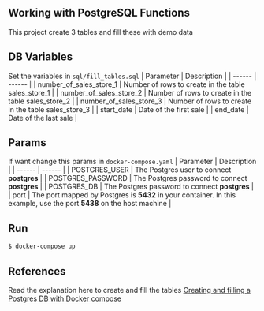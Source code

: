 ## Working with PostgreSQL Functions

This project create 3 tables and fill these with demo data 

## DB Variables
Set the variables in `sql/fill_tables.sql`
| Parameter | Description |
| ------ | ------ |
| number_of_sales_store_1 | Number of rows to create in the table sales_store_1 |
| number_of_sales_store_2 | Number of rows to create in the table sales_store_2 |
| number_of_sales_store_3 | Number of rows to create in the table sales_store_3 |
| start_date | Date of the first sale |
| end_date | Date of the last sale |

## Params
If want change this params in `docker-compose.yaml`
| Parameter | Description |
| ------ | ------ |
| POSTGRES_USER | The Postgres user to connect **postgres** |
| POSTGRES_PASSWORD | The Postgres password to connect **postgres** |
| POSTGRES_DB | The Postgres password to connect **postgres** |
| port | The port mapped by Postgres is **5432** in your container. In this example, use the port **5438** on the host machine |

## Run
```sh
$ docker-compose up
```

## References
Read the explanation here to create and fill the tables [Creating and filling a Postgres DB with Docker compose](https://levelup.gitconnected.com/creating-and-filling-a-postgres-db-with-docker-compose-e1607f6f882f)
